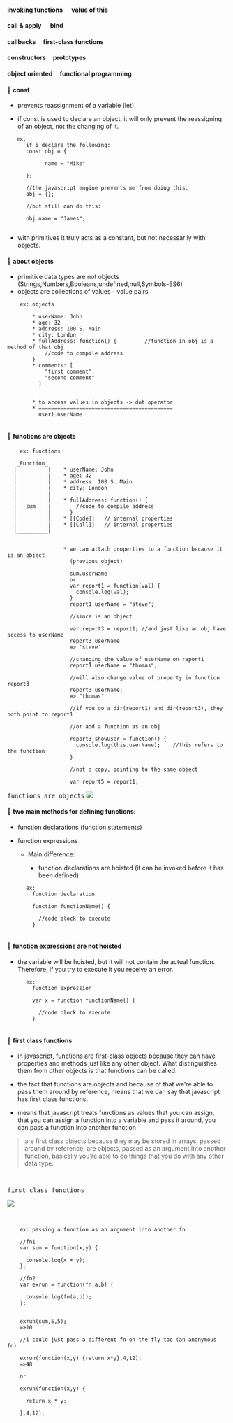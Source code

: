 #### invoking functions &nbsp;&nbsp;&nbsp;&nbsp;&nbsp;value of this
#### call & apply&nbsp;&nbsp;&nbsp;&nbsp;&nbsp; bind
#### callbacks&nbsp;&nbsp;&nbsp;&nbsp;&nbsp;first-class functions
#### constructors&nbsp;&nbsp;&nbsp;&nbsp;&nbsp;prototypes
#### object oriented&nbsp;&nbsp;&nbsp;&nbsp;&nbsp;functional programming


#### :orange_book: const
- prevents reassignment of a variable (let)

- if const is used to declare an object, it will only prevent the reassigning of an object, not the changing of it.  

```
   ex.
      if i declare the following:
      const obj = {

            name = "Mike"
    
      };
      
      //the javascript engine prevents me from doing this:
      obj = {};

      //but still can do this:

      obj.name = "James";


```

- with primitives it truly acts as a constant, but not necessarily with objects.


#### :orange_book: about objects

- primitive data types are not objects (Strings,Numbers,Booleans,undefined,null,Symbols-ES6)
- objects are collections of values - value pairs

```
    ex: objects

        * userName: John
        * age: 32
        * address: 100 S. Main
        * city: London
        * fullAddress: function() {         //function in obj is a method of that obj
            //code to compile address
        }
        * comments: [
            "first comment",
            "second comment"
          ]


        * to access values in objects -> dot operator
        * ===========================================
          user1.userName


```


#### :orange_book: functions are objects

```
    ex: functions

   _Function_     
  |          |    * userName: John
  |          |    * age: 32
  |          |    * address: 100 S. Main
  |          |    * city: London
  |          |        
  |          |    * fullAddress: function() {
  |   sum    |        //code to compile address
  |          |      }
  |          |    * [[Code]]   // internal properties
  |          |    * [[Call]]   // internal properties
  |__________|


                  * we can attach properties to a function because it is an object
                    (previous object)  

                    sum.userName
                    or
                    var report1 = function(val) {
                      console.log(val);
                    }
                    report1.userName = "steve";

                    //since is an object

                    var report3 = report1; //and just like an obj have access to userName
                    report3.userName
                    => 'steve'

                    //changing the value of userName on report1
                    report1.userName = "thomas";

                    //will also change value of property in function report3
                    report3.userName;
                    => "thomas"

                    //if you do a dir(report1) and dir(report3), they both point to report1

                    //or add a function as an obj

                    report3.showUser = function() {
                      console.log(this.userName);    //this refers to the function
                    }

                    //not a copy, pointing to the same object

                    var report5 = report1;

```

<kbd>functions are objects</kbd>
![](images/funobj.png)
<br>

#### :orange_book: two main methods for defining functions:
    
* function declarations (function statements)
* function expressions

  + Main difference:

    + function declarations are hoisted (it can be invoked before it has been defined)
    
```
      ex:
        function declaration

        function functionName() {

          //code block to execute
        }


```


#### :orange_book: function expressions are not hoisted

* the variable will be hoisted, but it will not contain the actual function.   
        Therefore, if you try to execute it you receive an error.   



```
      ex:
        function expression

        var x = function functionName() {

          //code block to execute
        }


```


#### :orange_book: first class functions

- in javascript, functions are first-class objects because they can have properties
  and methods just like any other object. What distinguishes them from other objects
  is that functions can be called.

- the fact that functions are objects and because of that we're able to pass them around
  by reference, means that we can say that javascript has first class functions.

- means that javascript  treats functions as values that you can assign, that you can
  assign a function into a variable and pass it around, you can pass a function into 
  another function

> are first class objects because they may be stored in arrays, passed around by reference, are objects, passed as an
> argument into another function, basically you're able to do things that you do with any other data type.

<br/>

<kbd>first class functions</kbd>

![](images/firstclass.png)

<br>


```
    ex: passing a function as an argument into another fn

    //fn1
    var sum = function(x,y) {

      console.log(x + y);
    };

    //fn2
    var exrun = function(fn,a,b) {

      console.log(fn(a,b));
    };


    exrun(sum,5,5);
    =>10

    //i could just pass a different fn on the fly too (an anonymous fn)

    exrun(function(x,y) {return x*y},4,12);
    =>48

    or

    exrun(function(x,y) {

      return x * y;

    },4,12);


```






























